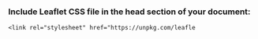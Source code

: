 ### Include Leaflet CSS file in the head section of your document:

    <link rel="stylesheet" href="https://unpkg.com/leafle